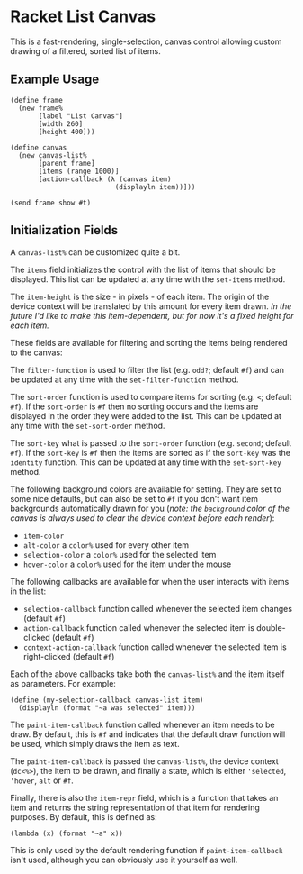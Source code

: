 # Racket List Canvas

This is a fast-rendering, single-selection, canvas control allowing
custom drawing of a filtered, sorted list of items.

## Example Usage

```racket
(define frame
  (new frame%
       [label "List Canvas"]
       [width 260]
       [height 400]))

(define canvas
  (new canvas-list%
       [parent frame]
       [items (range 1000)]
       [action-callback (λ (canvas item)
                          (displayln item))]))

(send frame show #t)
```

## Initialization Fields

A `canvas-list%` can be customized quite a bit.

The `items` field initializes the control with the list of items that should be displayed. This list can be updated at any time with the `set-items` method.

The `item-height` is the size - in pixels - of each item. The origin of the device context will be translated by this amount for every item drawn. _In the future I'd like to make this item-dependent, but for now it's a fixed height for each item._

These fields are available for filtering and sorting the items being rendered to the canvas:

The `filter-function` is used to filter the list (e.g. `odd?`; default `#f`) and can be updated at any time with the `set-filter-function` method.

The `sort-order` function is used to compare items for sorting (e.g. `<`; default `#f`). If the `sort-order` is `#f` then no sorting occurs and the items are displayed in the order they were added to the list. This can be updated at any time with the `set-sort-order` method.

The `sort-key` what is passed to the `sort-order` function (e.g. `second`; default `#f`). If the `sort-key` is `#f` then the items are sorted as if the `sort-key` was the `identity` function. This can be updated at any time with the `set-sort-key` method.

The following background colors are available for setting. They are set to some nice defaults, but can also be set to `#f` if you don't want item backgrounds automatically drawn for you (_note: the `background` color of the canvas is always used to clear the device context before each render_):

* `item-color`
* `alt-color` a `color%` used for every other item
* `selection-color` a `color%` used for the selected item
* `hover-color` a `color%` used for the item under the mouse

The following callbacks are available for when the user interacts with items in the list:

* `selection-callback` function called whenever the selected item changes (default `#f`)
* `action-callback` function called whenever the selected item is double-clicked (default `#f`)
* `context-action-callback` function called whenever the selected item is right-clicked (default `#f`)

Each of the above callbacks take both the `canvas-list%` and the item itself as parameters. For example:

```racket
(define (my-selection-callback canvas-list item)
  (displayln (format "~a was selected" item)))
```

The `paint-item-callback` function called whenever an item needs to be draw. By default, this is `#f` and indicates that the default draw function will be used, which simply draws the item as text.

The `paint-item-callback` is passed the `canvas-list%`, the device context (`dc<%>`), the item to be drawn, and finally a state, which is either `'selected`, `'hover`, `alt` or `#f`.

Finally, there is also the `item-repr` field, which is a function that takes an item and returns the string representation of that item for rendering purposes. By default, this is defined as:

```racket
(lambda (x) (format "~a" x))
```

This is only used by the default rendering function if `paint-item-callback` isn't used, although you can obviously use it yourself as well.
